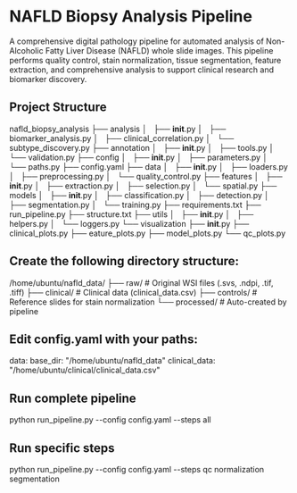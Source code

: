 # NAFLD Biopsy Analysis Pipeline

A comprehensive digital pathology pipeline for automated analysis of Non-Alcoholic Fatty Liver Disease (NAFLD) whole slide images. This pipeline performs quality control, stain normalization, tissue segmentation, feature extraction, and comprehensive analysis to support clinical research and biomarker discovery.

## Project Structure
nafld_biopsy_analysis
├── analysis
│   ├── __init__.py
│   ├── biomarker_analysis.py
│   ├── clinical_correlation.py
│   └── subtype_discovery.py
├── annotation
│   ├── __init__.py
│   ├── tools.py
│   └── validation.py
├── config
│   ├── __init__.py
│   ├── parameters.py
│   └── paths.py
├── config.yaml
├── data
│   ├── __init__.py
│   ├── loaders.py
│   ├── preprocessing.py
│   └── quality_control.py
├── features
│   ├── __init__.py
│   ├── extraction.py
│   ├── selection.py
│   └── spatial.py
├── models
│   ├── __init__.py
│   ├── classification.py
│   ├── detection.py
│   ├── segmentation.py
│   └── training.py
├── requirements.txt
├── run_pipeline.py
├── structure.txt
├── utils
│   ├── __init__.py
│   ├── helpers.py
│   └── loggers.py
└── visualization
    ├── __init__.py
    ├── clinical_plots.py
    ├── eature_plots.py
    ├── model_plots.py
    └── qc_plots.py


## Create the following directory structure:
/home/ubuntu/nafld_data/
├── raw/                   # Original WSI files (.svs, .ndpi, .tif, .tiff)
├── clinical/              # Clinical data (clinical_data.csv)
├── controls/              # Reference slides for stain normalization
└── processed/             # Auto-created by pipeline

## Edit config.yaml with your paths:
data:
  base_dir: "/home/ubuntu/nafld_data"
  clinical_data: "/home/ubuntu/clinical/clinical_data.csv"


## Run complete pipeline
python run_pipeline.py --config config.yaml --steps all

## Run specific steps
python run_pipeline.py --config config.yaml --steps qc normalization segmentation